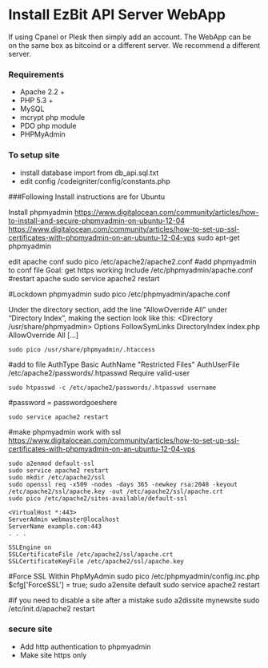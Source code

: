 
Install EzBit API Server WebApp
====================================

If using Cpanel or Plesk then simply add an account.
The WebApp can be on the same box as bitcoind or a different server. We recommend a different server.

### Requirements
* Apache 2.2 +
* PHP 5.3 +
* MySQL
* mcrypt php module
* PDO php module
* PHPMyAdmin

### To setup site
* install database import from db_api.sql.txt
* edit config /codeigniter/config/constants.php


###Following Install instructions are for Ubuntu

Install phpmyadmin
https://www.digitalocean.com/community/articles/how-to-install-and-secure-phpmyadmin-on-ubuntu-12-04
https://www.digitalocean.com/community/articles/how-to-set-up-ssl-certificates-with-phpmyadmin-on-an-ubuntu-12-04-vps
    sudo apt-get phpmyadmin

edit apache conf
    sudo pico /etc/apache2/apache2.conf
#add  phpmyadmin to conf file Goal: get https working
    Include /etc/phpmyadmin/apache.conf
#restart apache
    sudo service apache2 restart

#Lockdown phpmyadmin
    sudo pico /etc/phpmyadmin/apache.conf

Under the directory section, add the line “AllowOverride All” under “Directory Index”, making the section look like this:
    <Directory /usr/share/phpmyadmin>
    Options FollowSymLinks
    DirectoryIndex index.php
    AllowOverride All
    [...]

    sudo pico /usr/share/phpmyadmin/.htaccess
#add to file
    AuthType Basic
    AuthName "Restricted Files"
    AuthUserFile /etc/apache2/passwords/.htpasswd
    Require valid-user


    sudo htpasswd -c /etc/apache2/passwords/.htpasswd username
#password = passwordgoeshere

    sudo service apache2 restart

#make phpmyadmin work with ssl
https://www.digitalocean.com/community/articles/how-to-set-up-ssl-certificates-with-phpmyadmin-on-an-ubuntu-12-04-vps

    sudo a2enmod default-ssl
    sudo service apache2 restart
    sudo mkdir /etc/apache2/ssl
    sudo openssl req -x509 -nodes -days 365 -newkey rsa:2048 -keyout /etc/apache2/ssl/apache.key -out /etc/apache2/ssl/apache.crt
    sudo pico /etc/apache2/sites-available/default-ssl

    <VirtualHost *:443>
    ServerAdmin webmaster@localhost
    ServerName example.com:443
    . . .

    SSLEngine on
    SSLCertificateFile /etc/apache2/ssl/apache.crt
    SSLCertificateKeyFile /etc/apache2/ssl/apache.key

#Force SSL Within PhpMyAdmin
    sudo pico /etc/phpmyadmin/config.inc.php
    $cfg['ForceSSL'] = true;
    sudo a2ensite default
    sudo service apache2 restart


#if you need to disable a site after a mistake
    sudo a2dissite mynewsite
    sudo /etc/init.d/apache2 restart




### secure site

* Add http authentication to phpmyadmin
* Make site https only







